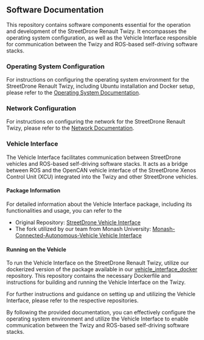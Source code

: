 ## Software Documentation

This repository contains software components essential for the operation and development of the StreetDrone Renault Twizy. It encompasses the operating system configuration, as well as the Vehicle Interface responsible for communication between the Twizy and ROS-based self-driving software stacks.

### Operating System Configuration

For instructions on configuring the operating system environment for the StreetDrone Renault Twizy, including Ubuntu installation and Docker setup, please refer to the [Operating System Documentation](operating_system.md).

### Network Configuration

For instructions on configuring the network for the StreetDrone Renault Twizy, please refer to the [Network Documentation](network.md).

### Vehicle Interface

The Vehicle Interface facilitates communication between StreetDrone vehicles and ROS-based self-driving software stacks. It acts as a bridge between ROS and the OpenCAN vehicle interface of the StreetDrone Xenos Control Unit (XCU) integrated into the Twizy and other StreetDrone vehicles.

#### Package Information

For detailed information about the Vehicle Interface package, including its functionalities and usage, you can refer to the 

- Original Repository: [StreetDrone Vehicle Interface](https://github.com/streetdrone-home/SD-VehicleInterface/)
- The fork utilized by our team from Monash University: [Monash-Connected-Autonomous-Vehicle Vehicle Interface](https://github.com/Monash-Connected-Autonomous-Vehicle/SD-VehicleInterface/)

#### Running on the Vehicle

To run the Vehicle Interface on the StreetDrone Renault Twizy, utilize our dockerized version of the package available in our [vehicle_interface_docker](https://github.com/AIR-UFG/vehicle_interface_docker) repository. This repository contains the necessary Dockerfile and instructions for building and running the Vehicle Interface on the Twizy.

For further instructions and guidance on setting up and utilizing the Vehicle Interface, please refer to the respective repositories.

By following the provided documentation, you can effectively configure the operating system environment and utilize the Vehicle Interface to enable communication between the Twizy and ROS-based self-driving software stacks.

